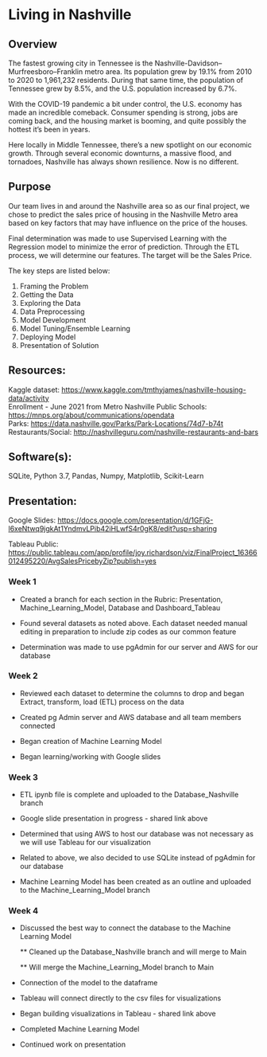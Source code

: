 #  Living in Nashville

## Overview
The fastest growing city in Tennessee is the Nashville-Davidson–Murfreesboro–Franklin metro area. Its population grew by 19.1% from 2010 to 2020 to 1,961,232 residents. During that same time, the population of Tennessee grew by 8.5%, and the U.S. population increased by 6.7%. 

With the COVID-19 pandemic a bit under control, the U.S. economy has made an incredible comeback. Consumer spending is strong, jobs are coming back, and the housing market is booming, and quite possibly the hottest it’s been in years.

Here locally in Middle Tennessee, there’s a new spotlight on our economic growth. Through several economic downturns, a massive flood, and tornadoes, Nashville has always shown resilience. Now is no different.

## Purpose
Our team lives in and around the Nashville area so as our final project, we chose to predict the sales price of housing in the Nashville Metro area based on key factors that may have influence on the price of the houses. 

Final determination was made to use Supervised Learning with the Regression model to minimize the error of prediction.  Through the ETL process, we will determine our features. The target will be the Sales Price.  

The key steps are listed below:</br>

1. Framing the Problem </br>
2. Getting the Data </br>
3. Exploring the Data </br>
4. Data Preprocessing </br>
5. Model Development </br>
6. Model Tuning/Ensemble Learning </br>
7. Deploying Model </br>
8. Presentation of Solution </br>

## Resources:
Kaggle dataset:  https://www.kaggle.com/tmthyjames/nashville-housing-data/activity</br>
Enrollment - June 2021 from Metro Nashville Public Schools:  https://mnps.org/about/communications/opendata</br>
Parks:  https://data.nashville.gov/Parks/Park-Locations/74d7-b74t</br>
Restaurants/Social:  http://nashvilleguru.com/nashville-restaurants-and-bars</br>

## Software(s): 

SQLite, Python 3.7, Pandas, Numpy, Matplotlib, Scikit-Learn

## Presentation:</br>

Google Slides:  https://docs.google.com/presentation/d/1GFjG-l6xeNtwq9jgkAt1YndmvLPib42iHLwfS4r0gK8/edit?usp=sharing

Tableau Public:  https://public.tableau.com/app/profile/joy.richardson/viz/FinalProject_16366012495220/AvgSalesPricebyZip?publish=yes

### Week 1

* Created a branch for each section in the Rubric:  Presentation, Machine_Learning_Model, Database and Dashboard_Tableau

* Found several datasets as noted above. Each dataset needed manual editing in preparation to include zip codes as our common feature

* Determination was made to use pgAdmin for our server and AWS for our database

### Week 2

* Reviewed each dataset to determine the columns to drop and began Extract, transform, load (ETL) process on the data

* Created pg Admin server and AWS database and all team members connected

* Began creation of Machine Learning Model

* Began learning/working with Google slides

### Week 3

* ETL ipynb file is complete and uploaded to the Database_Nashville branch

* Google slide presentation in progress - shared link above

* Determined that using AWS to host our database was not necessary as we will use Tableau for our visualization

* Related to above, we also decided to use SQLite instead of pgAdmin for our database

* Machine Learning Model has been created as an outline and uploaded to the Machine_Learning_Model branch

### Week 4

* Discussed the best way to connect the database to the Machine Learning Model

  ** Cleaned up the Database_Nashville branch and will merge to Main

  ** Will merge the Machine_Learning_Model branch to Main

* Connection of the model to the dataframe

* Tableau will connect directly to the csv files for visualizations

* Began building visualizations in Tableau - shared link above

* Completed Machine Learning Model

* Continued work on presentation

